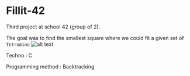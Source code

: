 # Fillit-42
Third project at school 42 (group of 2).


The goal was to find the smallest square where we could fit a given set of `Tetromino`
![alt text](https://upload.wikimedia.org/wikipedia/commons/5/50/All_5_free_tetrominoes.svg)

Techno : C

Programming method : Backtracking
